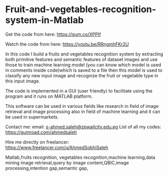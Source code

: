 # Fruit-and-vegetables-recognition-system-in-Matlab


Get the code from here:
https://gum.co/XPPIf

Watch the code from here:
https://youtu.be/RRngmhFKr2U

In this code I build a fruits and vegetables recognition system by extracting both primitive features and semantic features of dataset images and use those to train machine learning model (you can know which model is used in comments inside code)which is saved to a file then this model is used to classify any new input image and recognize the fruit or vegetable type in this input image.

The code is implemented in a GUI (user friendly) to facilitate using the program and it runs on MATLAB platform.

This software can be used in various fields like research in field of image retrieval and image processing also in field of machine learning and it can be used in supermarkets.

Contact me:
email: s-ahmed.saleh@zewailcity.edu.eg
List of all my codes: https://gumroad.com/ahmedsaleh

Hire me directly on freelancer:
https://www.freelancer.com/u/AhmedSobhiSaleh

Matlab,fruits recognition, vegetables recognition,machine learning,data mining image retrieval,query by image content,QBIC,image processing,intention gap,semantic gap,
